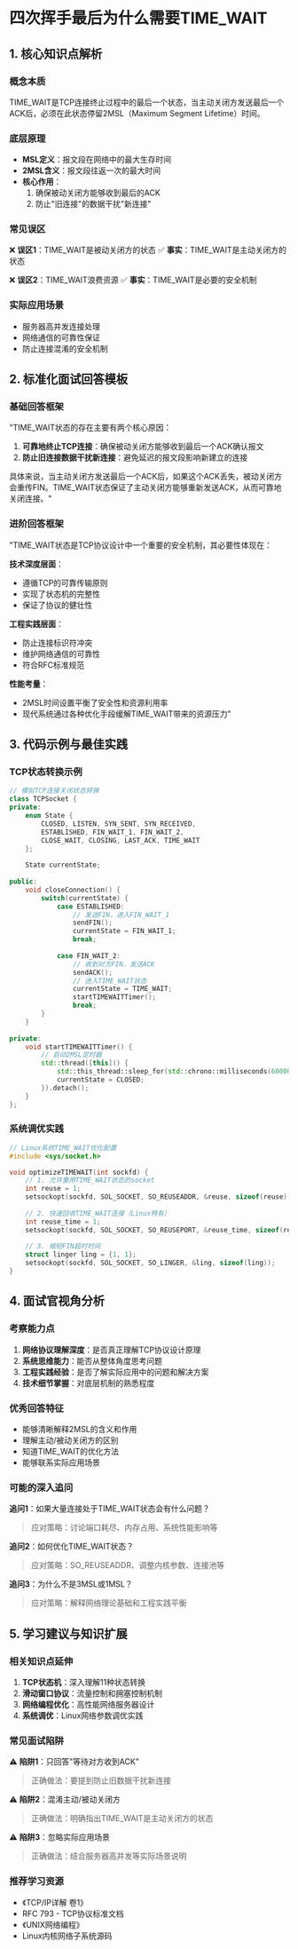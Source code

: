
# 四次挥手最后为什么需要TIME_WAIT
## 1. 核心知识点解析

### 概念本质
TIME_WAIT是TCP连接终止过程中的最后一个状态，当主动关闭方发送最后一个ACK后，必须在此状态停留2MSL（Maximum Segment Lifetime）时间。

### 底层原理
- **MSL定义**：报文段在网络中的最大生存时间
- **2MSL含义**：报文段往返一次的最大时间
- **核心作用**：
  1. 确保被动关闭方能够收到最后的ACK
  2. 防止"旧连接"的数据干扰"新连接"

### 常见误区
❌ **误区1**：TIME_WAIT是被动关闭方的状态
✅ **事实**：TIME_WAIT是主动关闭方的状态

❌ **误区2**：TIME_WAIT浪费资源
✅ **事实**：TIME_WAIT是必要的安全机制

### 实际应用场景
- 服务器高并发连接处理
- 网络通信的可靠性保证
- 防止连接混淆的安全机制

## 2. 标准化面试回答模板

### 基础回答框架
"TIME_WAIT状态的存在主要有两个核心原因：

1. **可靠地终止TCP连接**：确保被动关闭方能够收到最后一个ACK确认报文
2. **防止旧连接数据干扰新连接**：避免延迟的报文段影响新建立的连接

具体来说，当主动关闭方发送最后一个ACK后，如果这个ACK丢失，被动关闭方会重传FIN。TIME_WAIT状态保证了主动关闭方能够重新发送ACK，从而可靠地关闭连接。"

### 进阶回答框架
"TIME_WAIT状态是TCP协议设计中一个重要的安全机制，其必要性体现在：

**技术深度层面**：
- 遵循TCP的可靠传输原则
- 实现了状态机的完整性
- 保证了协议的健壮性

**工程实践层面**：
- 防止连接标识符冲突
- 维护网络通信的可靠性
- 符合RFC标准规范

**性能考量**：
- 2MSL时间设置平衡了安全性和资源利用率
- 现代系统通过各种优化手段缓解TIME_WAIT带来的资源压力"

## 3. 代码示例与最佳实践

### TCP状态转换示例
```cpp
// 模拟TCP连接关闭状态转换
class TCPSocket {
private:
    enum State {
        CLOSED, LISTEN, SYN_SENT, SYN_RECEIVED,
        ESTABLISHED, FIN_WAIT_1, FIN_WAIT_2,
        CLOSE_WAIT, CLOSING, LAST_ACK, TIME_WAIT
    };
    
    State currentState;
    
public:
    void closeConnection() {
        switch(currentState) {
            case ESTABLISHED:
                // 发送FIN，进入FIN_WAIT_1
                sendFIN();
                currentState = FIN_WAIT_1;
                break;
                
            case FIN_WAIT_2:
                // 收到对方FIN，发送ACK
                sendACK();
                // 进入TIME_WAIT状态
                currentState = TIME_WAIT;
                startTIMEWAITTimer();
                break;
        }
    }
    
private:
    void startTIMEWAITTimer() {
        // 启动2MSL定时器
        std::thread([this]() {
            std::this_thread::sleep_for(std::chrono::milliseconds(60000)); // 2MSL
            currentState = CLOSED;
        }).detach();
    }
};
```

### 系统调优实践
```cpp
// Linux系统TIME_WAIT优化配置
#include <sys/socket.h>

void optimizeTIMEWAIT(int sockfd) {
    // 1. 允许重用TIME_WAIT状态的socket
    int reuse = 1;
    setsockopt(sockfd, SOL_SOCKET, SO_REUSEADDR, &reuse, sizeof(reuse));
    
    // 2. 快速回收TIME_WAIT连接（Linux特有）
    int reuse_time = 1;
    setsockopt(sockfd, SOL_SOCKET, SO_REUSEPORT, &reuse_time, sizeof(reuse_time));
    
    // 3. 缩短FIN超时时间
    struct linger ling = {1, 1};
    setsockopt(sockfd, SOL_SOCKET, SO_LINGER, &ling, sizeof(ling));
}
```

## 4. 面试官视角分析

### 考察能力点
1. **网络协议理解深度**：是否真正理解TCP协议设计原理
2. **系统思维能力**：能否从整体角度思考问题
3. **工程实践经验**：是否了解实际应用中的问题和解决方案
4. **技术细节掌握**：对底层机制的熟悉程度

### 优秀回答特征
- 能够清晰解释2MSL的含义和作用
- 理解主动/被动关闭方的区别
- 知道TIME_WAIT的优化方法
- 能够联系实际应用场景

### 可能的深入追问
**追问1**：如果大量连接处于TIME_WAIT状态会有什么问题？
> 应对策略：讨论端口耗尽、内存占用、系统性能影响等

**追问2**：如何优化TIME_WAIT状态？
> 应对策略：SO_REUSEADDR、调整内核参数、连接池等

**追问3**：为什么不是3MSL或1MSL？
> 应对策略：解释网络理论基础和工程实践平衡

## 5. 学习建议与知识扩展

### 相关知识点延伸
1. **TCP状态机**：深入理解11种状态转换
2. **滑动窗口协议**：流量控制和拥塞控制机制
3. **网络编程优化**：高性能网络服务器设计
4. **系统调优**：Linux网络参数调优实践

### 常见面试陷阱
⚠️ **陷阱1**：只回答"等待对方收到ACK"
> 正确做法：要提到防止旧数据干扰新连接

⚠️ **陷阱2**：混淆主动/被动关闭方
> 正确做法：明确指出TIME_WAIT是主动关闭方的状态

⚠️ **陷阱3**：忽略实际应用场景
> 正确做法：结合服务器高并发等实际场景说明

### 推荐学习资源
- 《TCP/IP详解 卷1》
- RFC 793 - TCP协议标准文档
- 《UNIX网络编程》
- Linux内核网络子系统源码

